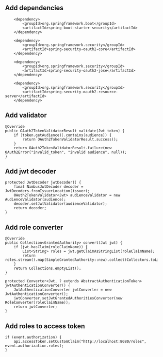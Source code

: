 ## Add dependencies

        <dependency>
            <groupId>org.springframework.boot</groupId>
            <artifactId>spring-boot-starter-security</artifactId>
        </dependency>

        <dependency>
            <groupId>org.springframework.security</groupId>
            <artifactId>spring-security-oauth2-core</artifactId>
        </dependency>

        <dependency>
            <groupId>org.springframework.security</groupId>
            <artifactId>spring-security-oauth2-jose</artifactId>
        </dependency>

        <dependency>
            <groupId>org.springframework.security</groupId>
            <artifactId>spring-security-oauth2-resource-server</artifactId>
        </dependency>

## Add validator
    @Override
    public OAuth2TokenValidatorResult validate(Jwt token) {
        if (token.getAudience().contains(audience)) {
            return OAuth2TokenValidatorResult.success();
        }
        return OAuth2TokenValidatorResult.failure(new OAuth2Error("invalid_token", "invalid audience", null));
    }

## Add jwt decoder
    protected JwtDecoder jwtDecoder() {
        final NimbusJwtDecoder decoder = JwtDecoders.fromIssuerLocation(issuer);
        OAuth2TokenValidator<Jwt> audienceValidator = new AudienceValidator(audience);
        decoder.setJwtValidator(audienceValidator);
        return decoder;
    }

## Add role converter

    @Override
    public Collection<GrantedAuthority> convert(Jwt jwt) {
        if (jwt.hasClaim(roleClaimName)) {
            List<String> roles = jwt.getClaimAsStringList(roleClaimName);
            return roles.stream().map(SimpleGrantedAuthority::new).collect(Collectors.toList());
        }
        return Collections.emptyList();
    }

    protected Converter<Jwt, ? extends AbstractAuthenticationToken> jwtAuthenticationConverter() {
        JwtAuthenticationConverter jwtConverter = new JwtAuthenticationConverter();
        jwtConverter.setJwtGrantedAuthoritiesConverter(new RoleConverter(roleClaimName));
        return jwtConverter;
    }

## Add roles to access token
    if (event.authorization) {
        api.accessToken.setCustomClaim("http://localhost:8080/roles", event.authorization.roles);
    }